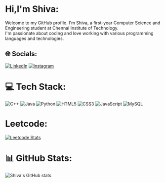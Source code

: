 # Hi,I'm Shiva:
Welcome to my GitHub profile. I'm Shiva, a first-year Computer Science and Engineering student at Chennai Institute of Technology.<br>
I'm passionate about coding and love working with various programming languages and technologies.


## 🌐 Socials:
[![LinkedIn](https://img.shields.io/badge/LinkedIn-%230077B5.svg?logo=linkedin&logoColor=white)](https://linkedin.com/in/shivavigneshkannan) 
[![Instagram](https://img.shields.io/badge/Instagram-%23E4405F.svg?logo=Instagram&logoColor=white)](https://instagram.com/Shiva_vignesh_kannan.k) 
# 💻 Tech Stack:
![C++](https://img.shields.io/badge/c++-%2300599C.svg?style=for-the-badge&logo=c%2B%2B&logoColor=white)
![Java](https://img.shields.io/badge/java-%23ED8B00.svg?style=for-the-badge&logo=openjdk&logoColor=white)
![Python](https://img.shields.io/badge/python-3670A0?style=for-the-badge&logo=python&logoColor=ffdd54)
![HTML5](https://img.shields.io/badge/html5-%23E34F26.svg?style=for-the-badge&logo=html5&logoColor=white)
![CSS3](https://img.shields.io/badge/css3-%231572B6.svg?style=for-the-badge&logo=css3&logoColor=white)
![JavaScript](https://img.shields.io/badge/javascript-%23323330.svg?style=for-the-badge&logo=javascript&logoColor=%23F7DF1E)
![MySQL](https://img.shields.io/badge/mysql-%2300000f.svg?style=for-the-badge&logo=mysql&logoColor=white)
# Leetcode:
[![Leetcode Stats](https://leetcard.shiva.cool/lapor?ext=contest)](https://leetcode.com/Shiva_Vignesh_Kannan)
# 📊 GitHub Stats:
![Shiva's GitHub stats](https://github-readme-stats.vercel.app/api?username=Shivavigneshkannan-k&show_icons=true&theme=gruvbox)
